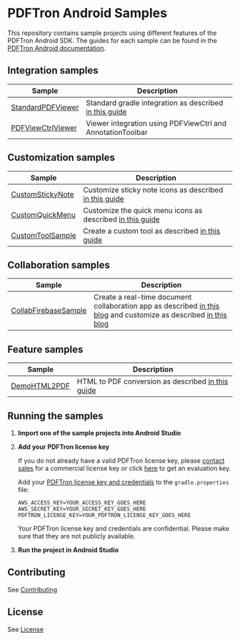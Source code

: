 # PDFTron Android Samples
This repository contains sample projects using different features of the PDFTron Android SDK. The guides for each sample can be found in the [PDFTron Android documentation](https://www.pdftron.com/documentation/android).

## Integration samples
| Sample | Description |
|--|--|
|[StandardPDFViewer](./StandardPDFViewer)| Standard gradle integration as described [in this guide](https://www.pdftron.com/documentation/android/guides/getting-started/integrate-gradle)
|[PDFViewCtrlViewer](./PDFViewCtrlViewer)| Viewer integration using PDFViewCtrl and AnnotationToolbar|

## Customization samples
| Sample | Description |
|--|--|
|[CustomStickyNote](./CustomStickyNote)| Customize sticky note icons as described [in this guide](https://www.pdftron.com/documentation/android/guides/advanced/customize-color-picker#customize-the-icon-picker)
|[CustomQuickMenu](./CustomQuickMenu)| Customize the quick menu icons as described [in this guide](https://www.pdftron.com/documentation/android/guides/advanced/customize-quick-menu)
|[CustomToolSample](./CustomToolSample)| Create a custom tool as described [in this guide](https://www.pdftron.com/documentation/android/guides/advanced/custom-tool)

## Collaboration samples
| Sample | Description |
|--|--|
|[CollabFirebaseSample](./CollabFirebaseSample)| Create a real-time document collaboration app as described [in this blog](https://www.pdftron.com/blog/android/build-real-time-collab-with-firebase-1) and customize as described [in this blog](https://www.pdftron.com/blog/android/build-real-time-collab-with-firebase-2) |

## Feature samples
| Sample | Description |
|--|--|
|[DemoHTML2PDF](./DemoHTML2PDF)| HTML to PDF conversion as described [in this guide](https://www.pdftron.com/documentation/android/guides/basics/html-to-pdf)|

## Running the samples

1. **Import one of the sample projects into Android Studio**

2. **Add your PDFTron license key**

	If you do not already have a valid PDFTron license key, please [contact sales](https://www.pdftron.com/form/contact-sales) for a commercial license key or click [here](https://www.pdftron.com/documentation/android/guides/getting-started/add-license) to get an evaluation key.

	Add your [PDFTron license key and credentials](https://www.pdftron.com/documentation/android/guides/getting-started/integrate-gradle) to the `gradle.properties` file:
	```
	AWS_ACCESS_KEY=YOUR_ACCESS_KEY_GOES_HERE
	AWS_SECRET_KEY=YOUR_SECRET_KEY_GOES_HERE
	PDFTRON_LICENSE_KEY=YOUR_PDFTRON_LICENSE_KEY_GOES_HERE
	```

	Your PDFTron license key and credentials are confidential. Please make sure that they are not publicly available.

3. **Run the project in Android Studio**

## Contributing
See [Contributing](./CONTRIBUTING.md)

## License
See [License](./LICENSE)
